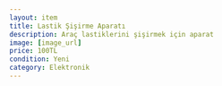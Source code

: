 ```yaml
---
layout: item
title: Lastik Şişirme Aparatı
description: Araç lastiklerini şişirmek için aparat
image: [image_url]
price: 100TL
condition: Yeni
category: Elektronik
---
```

